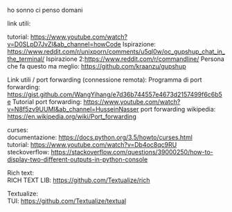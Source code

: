 ho sonno ci penso domani

link utili:

tutorial: https://www.youtube.com/watch?v=D0SLpD7JvZI&ab_channel=howCode
Ispirazione: https://www.reddit.com/r/unixporn/comments/u5ql0w/oc_gupshup_chat_in_the_terminal/
Ispirazione 2:https://www.reddit.com/r/commandline/
Persona che fa questo ma meglio: https://github.com/kraanzu/gupshup

Link utili / port forwarding (connessione remota):
Programma di port forwarding: https://gist.github.com/WangYihang/e7d36b744557e4673d2157499f6c6b5e
Tutorial port forwarding: https://www.youtube.com/watch?v=N8f5zv9UUMI&ab_channel=HusseinNasser
port forwarding wikipedia: https://en.wikipedia.org/wiki/Port_forwarding

curses:  
documentazione: https://docs.python.org/3.5/howto/curses.html  
tutorial: https://www.youtube.com/watch?v=Db4oc8qc9RU  
steckoverflow: https://stackoverflow.com/questions/39000250/how-to-display-two-different-outputs-in-python-console

Rich text:  
RICH TEXT LIB: https://github.com/Textualize/rich

Textualize:  
TUI: https://github.com/Textualize/textual
